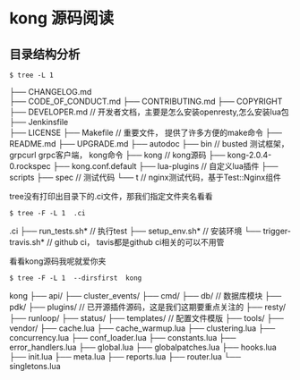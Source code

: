 # kong 源码阅读

## 目录结构分析
```
$ tree -L 1
```

├── CHANGELOG.md   
├── CODE_OF_CONDUCT.md
├── CONTRIBUTING.md
├── COPYRIGHT
├── DEVELOPER.md   // 开发者文档，主要是怎么安装openresty,怎么安装lua包
├── Jenkinsfile  
├── LICENSE
├── Makefile    // 重要文件， 提供了许多方便的make命令
├── README.md
├── UPGRADE.md
├── autodoc
├── bin      // busted 测试框架， grpcurl grpc客户端， kong命令
├── kong       // kong源码
├── kong-2.0.4-0.rockspec
├── kong.conf.default
├── lua-plugins   // 自定义lua插件
├── scripts
├── spec    // 测试代码
└── t      // nginx测试代码，基于Test::Nginx组件


tree没有打印出目录下的.ci文件，那我们指定文件夹名看看
```
$ tree -F -L 1  .ci
```

.ci
├── run_tests.sh*   // 执行test
├── setup_env.sh*   // 安装环境
└── trigger-travis.sh*  // github ci， tavis都是github ci相关的可以不用管



看看kong源码我呢就爱你夹
```
$ tree -F -L 1  --dirsfirst  kong
```

 
kong
├── api/
├── cluster_events/
├── cmd/
├── db/        // 数据库模块
├── pdk/
├── plugins/   // 已开源插件源码，这是我们这期要重点关注的
├── resty/
├── runloop/
├── status/
├── templates/   // 配置文件模版
├── tools/
├── vendor/
├── cache.lua
├── cache_warmup.lua
├── clustering.lua
├── concurrency.lua
├── conf_loader.lua
├── constants.lua
├── error_handlers.lua
├── global.lua
├── globalpatches.lua
├── hooks.lua
├── init.lua
├── meta.lua
├── reports.lua
├── router.lua
└── singletons.lua
